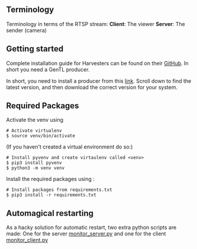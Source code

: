 

## Terminology

Terminology in terms of the RTSP stream:
**Client**: The viewer
**Server**: The sender (camera)


## Getting started

Complete installation guide for Harvesters can be found on their [GitHub](https://github.com/genicam/harvesters#getting-started-with-harvester). 
In short you need a GenTL producer.


In short, you need to install a producer from this [link](http://static.matrix-vision.com/mvIMPACT_Acquire/). 
Scroll down to find the latest version, and then download the correct version for your system.


## Required Packages
Activate the venv using 
```shell
# Activate virtualenv
$ source venv/bin/activate
```
(If you haven't created a virtual environment do so:)

```shell
# Install pyvenv and create virtaulenv called <venv>
$ pip3 install pyvenv
$ python3 -m venv venv
```

Install the required packages using :
```shell
# Install packages from requirements.txt
$ pip3 install -r requirements.txt
```


## Automagical restarting
As a hacky solution for automatic restart, two extra python scripts are made: One for the server [monitor_server.py](monitor_server.py) and one for the client [monitor_client.py](monitor_server.py)



